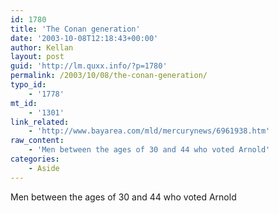```yaml
---
id: 1780
title: 'The Conan generation'
date: '2003-10-08T12:18:43+00:00'
author: Kellan
layout: post
guid: 'http://lm.quxx.info/?p=1780'
permalink: /2003/10/08/the-conan-generation/
typo_id:
    - '1778'
mt_id:
    - '1301'
link_related:
    - 'http://www.bayarea.com/mld/mercurynews/6961938.htm'
raw_content:
    - 'Men between the ages of 30 and 44 who voted Arnold'
categories:
    - Aside
---
```


Men between the ages of 30 and 44 who voted Arnold
